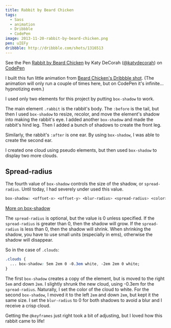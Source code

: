```yaml
---
title: Rabbit by Beard Chicken
tags:
  - Sass
  - animation
  - Dribbble
  - CodePen
image: 2013-11-20-rabbit-by-beard-chicken.png
pen: uIEFy
dribbble: http://dribbble.com/shots/1316513
---
```


<p data-height="500" data-theme-id="97" data-slug-hash="uIEFy" data-user="katydecorah" data-default-tab="result" class='codepen'>See the Pen <a href='http://codepen.io/katydecorah/pen/uIEFy'>Rabbit by Beard Chicken</a> by Katy DeCorah (<a href='http://codepen.io/katydecorah'>@katydecorah</a>) on <a href='http://codepen.io'>CodePen</a></p>

I built this fun little animation from [Beard Chicken's Dribbble shot](http://dribbble.com/shots/1316513). (The animation will only run a couple of times here, but on CodePen it's infinite&hellip; hypnotizing even.)

I used only two elements for this project by putting `box-shadow` to work.

The main element `.rabbit` is the rabbit's body. The `:before` is the tail, but then I used `box-shadow` to resize, recolor, and move the element's shadow into making the rabbit's eye. I added another `box-shadow` and made the rabbit's hind leg. Then I added a bunch of shadows to create the front leg.

Similarly, the rabbit's `:after` is one ear. By using `box-shadow`, I was able to create the second ear.

I created one cloud using pseudo elements, but then used `box-shadow` to display two more clouds.

## Spread-radius

The fourth value of `box-shadow` controls the size of the shadow, or `spread-radius`. Until today, I had severely under used this value.

```css
box-shadow: <offset-x> <offset-y> <blur-radius> <spread-radius> <color>;
```

[More on box-shadow](https://developer.mozilla.org/en-US/docs/Web/CSS/box-shadow)

The `spread-radius` is optional, but the value is 0 unless specified. If the `spread-radius` is greater than 0, then the shadow will grow. If the `spread-radius` is less than 0, then the shadow will shrink. When shrinking the shadow, you have to use small units (especially in ems), otherwise the shadow will disappear.

So in the case of `.clouds`:

```css
.clouds {
  ... box-shadow: 5em 2em 0 -0.3em white, -2em 2em 0 white;
}
```

The first `box-shadow` creates a copy of the element, but is moved to the right `5em` and down `2em`. I slightly shrunk the new cloud, using -0.3em for the `spread-radius`. Naturally, I set the color of the cloud to white. For the second `box-shadow`, I moved it to the left `2em` and down `2em`, but kept it the same size. I set the `blur-radius` to 0 for both shadows to avoid a blur and I receive a crisp cloud.

Getting the `@keyframes` just right took a bit of adjusting, but I loved how this rabbit came to life!
